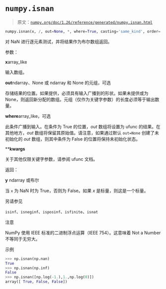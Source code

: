 # `numpy.isnan`

> 原文：[`numpy.org/doc/1.26/reference/generated/numpy.isnan.html`](https://numpy.org/doc/1.26/reference/generated/numpy.isnan.html)

```py
numpy.isnan(x, /, out=None, *, where=True, casting='same_kind', order='K', dtype=None, subok=True[, signature, extobj]) = <ufunc 'isnan'>
```

对 NaN 进行逐元素测试，并将结果作为布尔数组返回。

参数：

**x**array_like

输入数组。

**out**ndarray、None 或 ndarray 和 None 的元组，可选

存储结果的位置。如果提供，必须具有输入广播到的形状。如果未提供或为 None，则返回新分配的数组。元组（仅作为关键字参数）的长度必须等于输出数量。

**where**array_like，可选

此条件广播到输入。在条件为 True 的位置，*out* 数组将设置为 ufunc 的结果。在其他地方，*out* 数组将保留其原始值。请注意，如果通过默认 `out=None` 创建了未初始化的 *out* 数组，则其中条件为 False 的位置将保持未初始化状态。

****kwargs**

关于其他仅限关键字参数，请参阅 ufunc 文档。

返回：

**y** ndarray 或布尔

当 `x` 为 NaN 时为 True，否则为 False。如果 *x* 是标量，则这是一个标量。

另请参见

`isinf`、`isneginf`、`isposinf`、`isfinite`、`isnat`

注意

NumPy 使用 IEEE 标准的二进制浮点运算（IEEE 754）。这意味着 Not a Number 不等同于无穷大。

示例

```py
>>> np.isnan(np.nan)
True
>>> np.isnan(np.inf)
False
>>> np.isnan([np.log(-1.),1.,np.log(0)])
array([ True, False, False]) 
```

